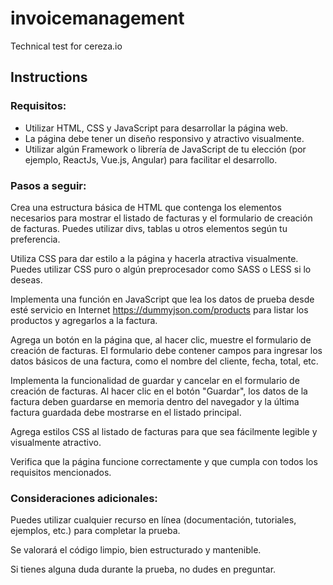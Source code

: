 # invoicemanagement
Technical test for cereza.io

## Instructions 

### Requisitos: 

<ul>
  <li>Utilizar HTML, CSS y JavaScript para desarrollar la página web.</li> 

  <li>La página debe tener un diseño responsivo y atractivo visualmente.</li>  

  <li>Utilizar algún Framework o librería de JavaScript de tu elección (por ejemplo, ReactJs, Vue.js, Angular) para facilitar el desarrollo.</li> 
</ul>
 

### Pasos a seguir: 

Crea una estructura básica de HTML que contenga los elementos necesarios para mostrar el listado de facturas y el formulario de creación de facturas. Puedes utilizar divs, tablas u otros elementos según tu preferencia. 

Utiliza CSS para dar estilo a la página y hacerla atractiva visualmente. Puedes utilizar CSS puro o algún preprocesador como SASS o LESS si lo deseas. 

Implementa una función en JavaScript que lea los datos de prueba desde esté servicio en Internet https://dummyjson.com/products para listar los productos y agregarlos a la factura. 

Agrega un botón en la página que, al hacer clic, muestre el formulario de creación de facturas. El formulario debe contener campos para ingresar los datos básicos de una factura, como el nombre del cliente, fecha, total, etc. 

Implementa la funcionalidad de guardar y cancelar en el formulario de creación de facturas. Al hacer clic en el botón "Guardar", los datos de la factura deben guardarse en memoria dentro del navegador y la última factura guardada debe mostrarse en el listado principal. 

Agrega estilos CSS al listado de facturas para que sea fácilmente legible y visualmente atractivo. 

Verifica que la página funcione correctamente y que cumpla con todos los requisitos mencionados. 

 

### Consideraciones adicionales: 

Puedes utilizar cualquier recurso en línea (documentación, tutoriales, ejemplos, etc.) para completar la prueba. 

Se valorará el código limpio, bien estructurado y mantenible. 

Si tienes alguna duda durante la prueba, no dudes en preguntar. 
